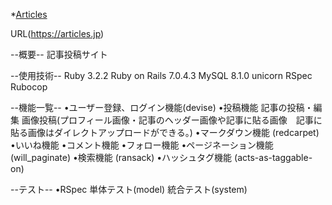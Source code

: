 *<ins>Articles</ins>

URL(https://articles.jp)

--概要--
  記事投稿サイト

--使用技術--
  Ruby 3.2.2
  Ruby on Rails 7.0.4.3 
  MySQL 8.1.0 
  unicorn
  RSpec 
  Rubocop

--機能一覧-- 
  •ユーザー登録、ログイン機能(devise) 
  •投稿機能
    記事の投稿・編集
    画像投稿(プロフィール画像・記事のヘッダー画像や記事に貼る画像　記事に貼る画像はダイレクトアップロードができる。)
  •マークダウン機能 (redcarpet)
  •いいね機能
  •コメント機能
  •フォロー機能
  •ページネーション機能 (will_paginate)
  •検索機能 (ransack)
  •ハッシュタグ機能 (acts-as-taggable-on)

  --テスト-- 
  •RSpec 
    単体テスト(model) 
    統合テスト(system) 
